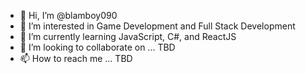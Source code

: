 - 👋 Hi, I’m @blamboy090
- 👀 I’m interested in Game Development and Full Stack Development
- 🌱 I’m currently learning JavaScript, C#, and ReactJS
- 💞️ I’m looking to collaborate on ... TBD
- 📫 How to reach me ... TBD

<!---
blamboy090/blamboy090 is a ✨ special ✨ repository because its `README.md` (this file) appears on your GitHub profile.
You can click the Preview link to take a look at your changes.
--->
